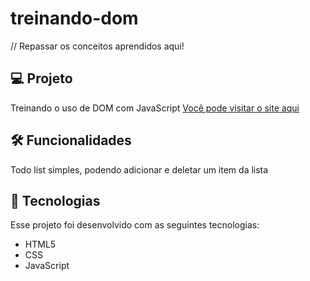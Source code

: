 # treinando-dom
// Repassar os conceitos aprendidos aqui!
## 💻 Projeto 
Treinando o uso de DOM com JavaScript
[Você pode visitar o site aqui](https://valentepg.github.io/treinando-dom/)

## 🛠️ Funcionalidades
Todo list simples, podendo adicionar e deletar um item da lista 

## 🚀 Tecnologias 
Esse projeto foi desenvolvido com as seguintes tecnologias:

- HTML5
- CSS 
- JavaScript
